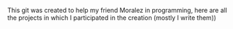 This git was created to help my friend Moralez in programming, here are all the projects in which I participated in the creation (mostly I write them))
